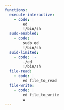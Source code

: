 ```yaml
---
functions:
  execute-interactive:
    - code: |
        ed
        !/bin/sh
  sudo-enabled:
    - code: |
        sudo ed
        !/bin/sh
  suid-limited:
    - code: |-
        ./ed
        !/bin/sh
  file-read: 
    - code: |
        ed file_to_read
  file-write: 
    - code: |
        ed file_to_write
        w
---
```

